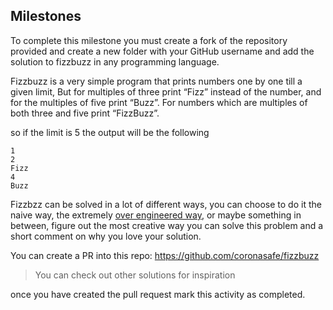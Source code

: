 ## Milestones

To complete this milestone you must create a fork of the repository provided and create a new folder with your GitHub username and add the solution to fizzbuzz in any programming language.

Fizzbuzz is a very simple program that prints numbers one by one till a given limit, But for multiples of three print “Fizz” instead of the number, and for the multiples of five print “Buzz”. For numbers which are multiples of both three and five print “FizzBuzz”.

so if the limit is 5 the output will be the following

```
1
2
Fizz
4
Buzz
```

Fizzbzz can be solved in a lot of different ways, you can choose to do it the naive way, the extremely [over engineered way](https://github.com/EnterpriseQualityCoding/FizzBuzzEnterpriseEdition/tree/uinverse), or maybe something in between, figure out the most creative way you can solve this problem and a short comment on why you love your solution.

You can create a PR into this repo: https://github.com/coronasafe/fizzbuzz

> You can check out other solutions for inspiration

once you have created the pull request mark this activity as completed.
